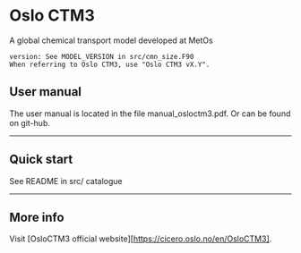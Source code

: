# Oslo CTM3
A global chemical transport model developed at MetOs

~~~
version: See MODEL_VERSION in src/cmn_size.F90
When referring to Oslo CTM3, use "Oslo CTM3 vX.Y".
~~~

## User manual
The user manual is located in the file manual_osloctm3.pdf.
Or can be found on git-hub.

---
## Quick start
See README in src/ catalogue

---
## More info
Visit [OsloCTM3 official website][https://cicero.oslo.no/en/OsloCTM3].
